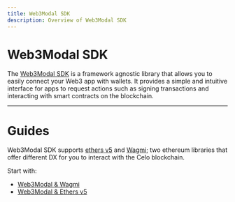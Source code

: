 ```yaml
---
title: Web3Modal SDK
description: Overview of Web3Modal SDK
---
```


# Web3Modal SDK

The [Web3Modal SDK](https://web3modal.com/) is a framework agnostic library that allows you to easily connect your Web3 app with wallets.
It provides a simple and intuitive interface for apps to request actions such as signing transactions and interacting with smart contracts on the blockchain.

---

# Guides

Web3Modal SDK supports [ethers v5](https://docs.ethers.org/v5/) and [Wagmi](https://wagmi.sh/react/getting-started); two ethereum libraries that offer different DX for you to interact with the Celo blockchain.

Start with:

- [Web3Modal & Wagmi](/developer/web3modal/wagmi)
- [Web3Modal & Ethers v5](/developer/web3modal/ethers)

